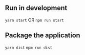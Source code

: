 ## Run in development
<code>yarn start</code>
OR
<code>npm run start</code>

## Package the application
<code>yarn dist</code>
<code>npm run dist</code>
